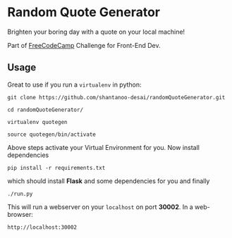 # Random Quote Generator


Brighten your boring day with a quote on your local machine!

Part of [FreeCodeCamp](https://freecodecamp.com) Challenge for Front-End Dev.

## Usage

Great to use if you run a `virtualenv` in python:

    git clone https://github.com/shantanoo-desai/randomQuoteGenerator.git

    cd randomQuoteGenerator/

    virtualenv quotegen

    source quotegen/bin/activate

Above steps activate your Virtual Environment for you. Now install dependencies

    pip install -r requirements.txt

which should install __Flask__ and some dependencies for you and finally

    ./run.py

This will run a webserver on your `localhost` on port __30002__. In a web-browser:

    http://localhost:30002
